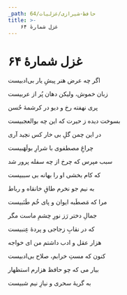 ```yaml
---
_path: حافظ-شیرازی/غزلیات/64
title: >-
    غزل شمارهٔ ۶۴
---
```

# غزل شمارهٔ ۶۴

<div class="b" id="bn1"><div class="m1"><p>اگر چه عرض هنر پیشِ یار بی‌ادبیست</p></div>
<div class="m2"><p>زبان خموش، ولیکن دهان پُر از عربیست</p></div></div>
<div class="b" id="bn2"><div class="m1"><p>پری نهفته رخ و دیو در کرشمهٔ حُسن</p></div>
<div class="m2"><p>بسوخت دیده ز حیرت که این چه بوالعجبیست</p></div></div>
<div class="b" id="bn3"><div class="m1"><p>در این چمن گلِ بی خار کس نچید آری</p></div>
<div class="m2"><p>چراغِ مصطفوی با شرارِ بولَهَبیست</p></div></div>
<div class="b" id="bn4"><div class="m1"><p>سبب مپرس که چرخ از چه سفله پرور شد</p></div>
<div class="m2"><p>که کام بخشی او را بهانه بی سببیست</p></div></div>
<div class="b" id="bn5"><div class="m1"><p>به نیم جو نخرم طاقِ خانقاه و رباط</p></div>
<div class="m2"><p>مرا که مَصطَبه ایوان و پای خُم طَنَبیست</p></div></div>
<div class="b" id="bn6"><div class="m1"><p>جمالِ دختر رَز نورِ چشمِ ماست مگر</p></div>
<div class="m2"><p>که در نقابِ زجاجی و پردهٔ عِنبیست</p></div></div>
<div class="b" id="bn7"><div class="m1"><p>هزار عقل و ادب داشتم من ای خواجه</p></div>
<div class="m2"><p>کنون که مستِ خرابم، صلاح بی‌ادبیست</p></div></div>
<div class="b" id="bn8"><div class="m1"><p>بیار می که چو حافظ هزارم استظهار</p></div>
<div class="m2"><p>به گریهٔ سحری و نیازِ نیم شبیست</p></div></div>
